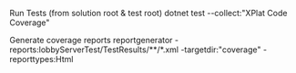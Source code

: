 Run Tests (from solution root & test root)
dotnet test --collect:"XPlat Code Coverage"

Generate coverage reports
reportgenerator -reports:lobbyServerTest/TestResults/**/*.xml -targetdir:"coverage" -reporttypes:Html